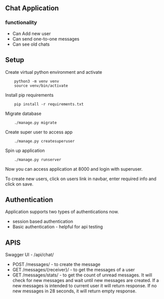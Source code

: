 ## Chat Application

### functionality

* Can Add new user
* Can send one-to-one messages
* Can see old chats

## Setup

Create virtual python environment and activate

```shell script
    python3 -m venv venv
    source venv/bin/activate
```

Install pip requirements 

```shell script
    pip install -r requirements.txt
```

Migrate database

```shell script
    ./manage.py migrate
```

Create super user to access app

```shell script
    ./manage.py createsuperuser
```

Spin up application

```shell script
    ./manage.py runserver
```

Now you can access application at 8000 and login with superuser.

To create new users, click on users link in navbar, enter required info and click on save.


## Authentication
Application supports two types of authentications now.
* session based authentication
* Basic authentication - helpful for api testing

## APIS
 Swagger UI - /api/chat/
 
 * POST /messages/ - to create the message
 * GET /messages/{receiver}/ - to get the messages of a user
 * GET /messages/stats/ - to get the count of unread messages.
  It will check for new messages and wait until new messages are created. If 
  a new messages is intended to current user it will return response.
   If no new messages in 28 seconds, it will return empty response.


     